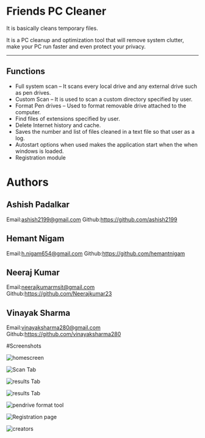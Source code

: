 Friends PC Cleaner
=========

It is basically cleans temporary files.

It is a PC cleanup and optimization tool that will remove system clutter, make your PC run faster and even protect your privacy. 

----------

## Functions ##

- Full system scan – It scans every local drive and any external drive such as pen drives.
- Custom Scan – It is used to scan a custom directory specified by user.
- Format Pen drives – Used to format removable drive attached to the computer.
- Find files of extensions specified by user.
- Delete Internet history and cache.   
- Saves the number and list of files cleaned in a text file so that user as a log.
- Autostart options when used makes the application start when the when windows is loaded.
- Registration module

# Authors #

## Ashish Padalkar ##
 Email:ashish2199@gmail.com 
 Github:https://github.com/ashish2199
## Hemant Nigam ##
 Email:h.nigam654@gmail.com
 Github:https://github.com/hemantnigam
## Neeraj Kumar ##    
 Email:neerajkumarmsit@gmail.com 
 Github:https://github.com/Neerajkumar23
## Vinayak Sharma ##  
 Email:vinayaksharma280@gmail.com 
 Github:https://github.com/vinayaksharma280

#Screenshots

![homescreen](http://i.imgur.com/B0XAdZX.png)
 
![Scan Tab](http://i.imgur.com/Jpb4mRi.png)

![results Tab](http://i.imgur.com/eFPifMj.png)

![results Tab](http://i.imgur.com/GM46Vwa.png)

![pendrive format tool](http://i.imgur.com/l2BwNdf.png)

![Registration page](http://i.imgur.com/OmE9l0z.png)

![creators ](http://i.imgur.com/JlBRmfT.png?1) 

 

